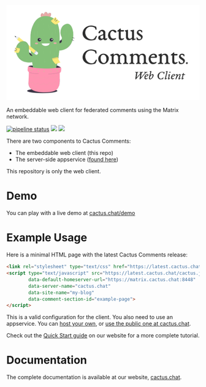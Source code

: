 ![](./assets/readme-header.png)

An embeddable web client for federated comments using the Matrix network.

[![pipeline status](https://gitlab.com/cactus-comments/cactus-client/badges/main/pipeline.svg)](https://gitlab.com/cactus-comments/cactus-client/-/commits/main)
[![](https://img.shields.io/badge/chat-%23cactus%3Acactus.chat-informational)](https://matrix.to/#/%23cactus:cactus.chat)
[![](https://img.shields.io/badge/donate-via%20opencollective-orange)](https://opencollective.com/cactus-comments)


There are two components to Cactus Comments: 

- The embeddable web client (this repo)
- The server-side appservice ([found here](https://gitlab.com/cactus-comments/cactus-appservice))

This repository is only the web client.


# Demo

You can play with a live demo at [cactus.chat/demo](https://cactus.chat/demo/)


# Example Usage

Here is a minimal HTML page with the latest Cactus Comments release:

```html
<link rel="stylesheet" type="text/css" href="https://latest.cactus.chat/style.css" />
<script type="text/javascript" src="https://latest.cactus.chat/cactus.js"
        data-default-homeserver-url="https://matrix.cactus.chat:8448"
        data-server-name="cactus.chat"
        data-site-name="my-blog"
        data-comment-section-id="example-page">
</script>
```

This is a valid configuration for the client. You also need to use an appservice.
You can [host your own](https://cactus.chat/docs/server/self-host/), or [use the public one at cactus.chat](https://cactus.chat/docs/getting-started/quick-start/#register-your-site).

Check out the [Quick Start guide](https://cactus.chat/docs/getting-started/quick-start/) on our website for a more complete tutorial.


# Documentation

The complete documentation is available at our website, [cactus.chat](https://cactus.chat).
